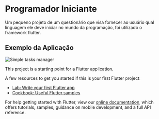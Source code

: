 # Programador Iniciante
Um pequeno projeto de um questionário que visa fornecer ao usuário qual linguagem ele deve iniciar no mundo da programação, foi utilizado o framework flutter.

## Exemplo da Aplicação
<img src="https://i.imgur.com/MeUiA3M.gif" alt="Simple tasks manager" data-canonical-src="https://i.imgur.com/MeUiA3M.gif" style="max-width:100%;">

This project is a starting point for a Flutter application.

A few resources to get you started if this is your first Flutter project:

- [Lab: Write your first Flutter app](https://flutter.dev/docs/get-started/codelab)
- [Cookbook: Useful Flutter samples](https://flutter.dev/docs/cookbook)

For help getting started with Flutter, view our
[online documentation](https://flutter.dev/docs), which offers tutorials,
samples, guidance on mobile development, and a full API reference.
